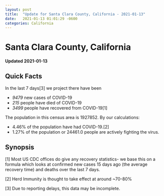 ```yaml
---
layout: post
title:  "Update for Santa Clara County, California - 2021-01-13"
date:   2021-01-13 01:01:29 -0600
categories: California
---
```


# Santa Clara County, California
#### Updated 2021-01-13

## Quick Facts

In the last 7 days[3] we project there have been
- *9479* new cases of COVID-19
- *215* people have died of COVID-19
- *3499* people have recovered from COVID-19[1]

The population in this census area is 1927852. By our calculations:
- 4.46% of the population have had COVID-19.[2]
- 1.27% of the population or 24461.0 people are actively fighting the virus.

## Synopsis




[1] Most US CDC offices do give any recovery statistics- we base this on a formula which looks at confirmed new cases
15 days ago (the average recovery time) and deaths over the last 7 days.

[2] Herd Immunity is thought to take effect at around ~70-80%

[3] Due to reporting delays, this data may be incomplete.
 
    